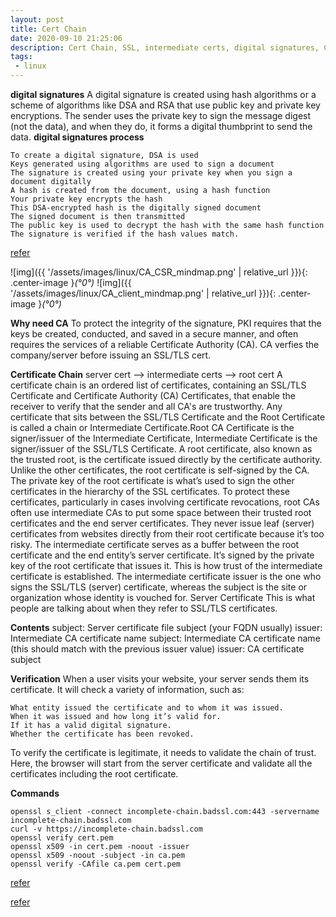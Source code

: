 ```yaml
---
layout: post
title: Cert Chain
date: 2020-09-10 21:25:06
description: Cert Chain, SSL, intermediate certs, digital signatures, CA
tags: 
 - linux
---
```


**digital signatures**
A digital signature is created using hash algorithms or a scheme of algorithms like DSA and RSA that use public key and private key encryptions. The sender uses the private key to sign the message digest (not the data), and when they do, it forms a digital thumbprint to send the data.
**digital signatures process**
```
To create a digital signature, DSA is used
Keys generated using algorithms are used to sign a document
The signature is created using your private key when you sign a document digitally
A hash is created from the document, using a hash function
Your private key encrypts the hash
This DSA-encrypted hash is the digitally signed document
The signed document is then transmitted
The public key is used to decrypt the hash with the same hash function
The signature is verified if the hash values match. 
```
[refer](https://www.docusign.com/how-it-works/electronic-signature/digital-signature/digital-signature-faq)

![img]({{ '/assets/images/linux/CA_CSR_mindmap.png' | relative_url }}){: .center-image }*(°0°)*
![img]({{ '/assets/images/linux/CA_client_mindmap.png' | relative_url }}){: .center-image }*(°0°)*

**Why need CA**
To protect the integrity of the signature, PKI requires that the keys be created, conducted, and saved in a secure manner, and often requires the services of a reliable Certificate Authority (CA).
CA verfies the company/server before issuing an SSL/TLS cert.

**Certificate Chain**
server cert --> intermediate certs --> root cert
A certificate chain is an ordered list of certificates, containing an SSL/TLS Certificate and Certificate Authority (CA) Certificates, that enable the receiver to verify that the sender and all CA's are trustworthy.
Any certificate that sits between the SSL/TLS Certificate and the Root Certificate is called a chain or Intermediate Certificate.Root CA Certificate is the signer/issuer of the Intermediate Certificate, Intermediate Certificate is the signer/issuer of the SSL/TLS Certificate.
A root certificate, also known as the trusted root, is the certificate issued directly by the certificate authority. Unlike the other certificates, the root certificate is self-signed by the CA. The private key of the root certificate is what’s used to sign the other certificates in the hierarchy of the SSL certificates. To protect these certificates, particularly in cases involving certificate revocations, root CAs often use intermediate CAs to put some space between their trusted root certificates and the end server certificates. They never issue leaf (server) certificates from websites directly from their root certificate because it’s too risky.
The intermediate certificate serves as a buffer between the root certificate and the end entity’s server certificate. It’s signed by the private key of the root certificate that issues it. This is how trust of the intermediate certificate is established. The intermediate certificate issuer is the one who signs the SSL/TLS (server) certificate, whereas the subject is the site or organization whose identity is vouched for.
Server Certificate This is what people are talking about when they refer to SSL/TLS certificates.

**Contents**
subject: Server certificate file subject (your FQDN usually)
issuer: Intermediate CA certificate name
subject: Intermediate CA certificate name (this should match with the previous issuer value)
issuer: CA certificate subject

**Verification**
When a user visits your website, your server sends them its certificate. It will check a variety of information, such as:
```
What entity issued the certificate and to whom it was issued.
When it was issued and how long it’s valid for.
If it has a valid digital signature.
Whether the certificate has been revoked.
```
To verify the certificate is legitimate, it needs to validate the chain of trust. Here, the browser will start from the server certificate and validate all the certificates including the root certificate.

**Commands**
```
openssl s_client -connect incomplete-chain.badssl.com:443 -servername incomplete-chain.badssl.com
curl -v https://incomplete-chain.badssl.com
openssl verify cert.pem
openssl x509 -in cert.pem -noout -issuer
openssl x509 -noout -subject -in ca.pem
openssl verify -CAfile ca.pem cert.pem

```
[refer](https://medium.com/@superseb/get-your-certificate-chain-right-4b117a9c0fce)

[refer](https://sectigostore.com/blog/what-is-an-ssl-certificate-chain-how-does-it-work/)
